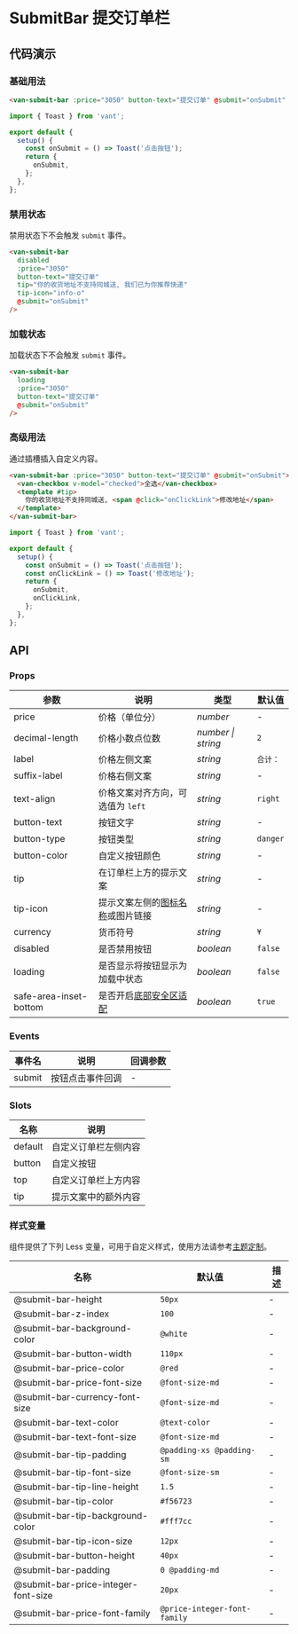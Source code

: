 # SubmitBar 提交订单栏

## 代码演示

### 基础用法

```html
<van-submit-bar :price="3050" button-text="提交订单" @submit="onSubmit" />
```

```js
import { Toast } from 'vant';

export default {
  setup() {
    const onSubmit = () => Toast('点击按钮');
    return {
      onSubmit,
    };
  },
};
```

### 禁用状态

禁用状态下不会触发 `submit` 事件。

```html
<van-submit-bar
  disabled
  :price="3050"
  button-text="提交订单"
  tip="你的收货地址不支持同城送, 我们已为你推荐快递"
  tip-icon="info-o"
  @submit="onSubmit"
/>
```

### 加载状态

加载状态下不会触发 `submit` 事件。

```html
<van-submit-bar
  loading
  :price="3050"
  button-text="提交订单"
  @submit="onSubmit"
/>
```

### 高级用法

通过插槽插入自定义内容。

```html
<van-submit-bar :price="3050" button-text="提交订单" @submit="onSubmit">
  <van-checkbox v-model="checked">全选</van-checkbox>
  <template #tip>
    你的收货地址不支持同城送, <span @click="onClickLink">修改地址</span>
  </template>
</van-submit-bar>
```

```js
import { Toast } from 'vant';

export default {
  setup() {
    const onSubmit = () => Toast('点击按钮');
    const onClickLink = () => Toast('修改地址');
    return {
      onSubmit,
      onClickLink,
    };
  },
};
```

## API

### Props

| 参数                   | 说明                                                                      | 类型               | 默认值   |
|------------------------|-------------------------------------------------------------------------|--------------------|----------|
| price                  | 价格（单位分）                                                              | _number_           | -        |
| decimal-length         | 价格小数点位数                                                            | _number \| string_ | `2`      |
| label                  | 价格左侧文案                                                              | _string_           | `合计：`  |
| suffix-label           | 价格右侧文案                                                              | _string_           | -        |
| text-align             | 价格文案对齐方向，可选值为 `left`                                          | _string_           | `right`  |
| button-text            | 按钮文字                                                                  | _string_           | -        |
| button-type            | 按钮类型                                                                  | _string_           | `danger` |
| button-color           | 自定义按钮颜色                                                            | _string_           | -        |
| tip                    | 在订单栏上方的提示文案                                                    | _string_           | -        |
| tip-icon               | 提示文案左侧的[图标名称](#/zh-CN/icon)或图片链接                          | _string_           | -        |
| currency               | 货币符号                                                                  | _string_           | `¥`      |
| disabled               | 是否禁用按钮                                                              | _boolean_          | `false`  |
| loading                | 是否显示将按钮显示为加载中状态                                            | _boolean_          | `false`  |
| safe-area-inset-bottom | 是否开启[底部安全区适配](#/zh-CN/advanced-usage#di-bu-an-quan-qu-gua-pei) | _boolean_          | `true`   |

### Events

| 事件名 | 说明             | 回调参数 |
|--------|----------------|----------|
| submit | 按钮点击事件回调 | -        |

### Slots

| 名称    | 说明                 |
|---------|--------------------|
| default | 自定义订单栏左侧内容 |
| button  | 自定义按钮           |
| top     | 自定义订单栏上方内容 |
| tip     | 提示文案中的额外内容 |

### 样式变量

组件提供了下列 Less 变量，可用于自定义样式，使用方法请参考[主题定制](#/zh-CN/theme)。

| 名称                                | 默认值                       | 描述 |
|-------------------------------------|------------------------------|------|
| @submit-bar-height                  | `50px`                       | -    |
| @submit-bar-z-index                 | `100`                        | -    |
| @submit-bar-background-color        | `@white`                     | -    |
| @submit-bar-button-width            | `110px`                      | -    |
| @submit-bar-price-color             | `@red`                       | -    |
| @submit-bar-price-font-size         | `@font-size-md`              | -    |
| @submit-bar-currency-font-size      | `@font-size-md`              | -    |
| @submit-bar-text-color              | `@text-color`                | -    |
| @submit-bar-text-font-size          | `@font-size-md`              | -    |
| @submit-bar-tip-padding             | `@padding-xs @padding-sm`    | -    |
| @submit-bar-tip-font-size           | `@font-size-sm`              | -    |
| @submit-bar-tip-line-height         | `1.5`                        | -    |
| @submit-bar-tip-color               | `#f56723`                    | -    |
| @submit-bar-tip-background-color    | `#fff7cc`                    | -    |
| @submit-bar-tip-icon-size           | `12px`                       | -    |
| @submit-bar-button-height           | `40px`                       | -    |
| @submit-bar-padding                 | `0 @padding-md`              | -    |
| @submit-bar-price-integer-font-size | `20px`                       | -    |
| @submit-bar-price-font-family       | `@price-integer-font-family` | -    |

